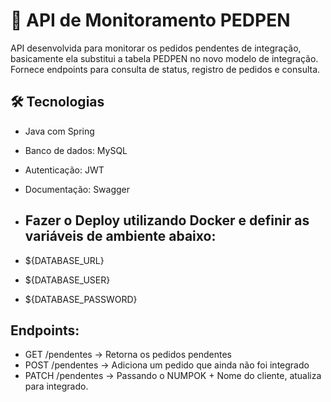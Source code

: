 # 📡 API de Monitoramento PEDPEN

API desenvolvida para monitorar os pedidos pendentes de integração, basicamente ela substitui a tabela PEDPEN no novo modelo de integração.
Fornece endpoints para consulta de status, registro de pedidos e consulta.

## 🛠️ Tecnologias 

- Java com Spring
- Banco de dados: MySQL
- Autenticação: JWT
- Documentação: Swagger

- ## Fazer o Deploy utilizando Docker e definir as variáveis de ambiente abaixo:

- ${DATABASE_URL}
- ${DATABASE_USER}
- ${DATABASE_PASSWORD}

## Endpoints:

- GET     /pendentes -> Retorna os pedidos pendentes
- POST    /pendentes -> Adiciona um pedido que ainda não foi integrado
- PATCH   /pendentes -> Passando o NUMPOK + Nome do cliente, atualiza para integrado.

